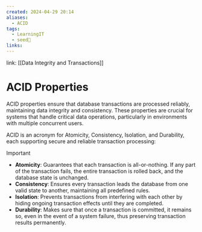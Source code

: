 ```yaml
---
created: 2024-04-29 20:14
aliases:
  - ACID
tags:
  - LearningIT
  - seed🌱
links:
---
```


link: [[Data Integrity and Transactions]]

# ACID Properties

ACID properties ensure that database transactions are processed reliably, maintaining data integrity and consistency. These properties are crucial for systems that handle critical data operations, particularly in environments with multiple concurrent users.

ACID is an acronym for Atomicity, Consistency, Isolation, and Durability, each supporting secure and reliable transaction processing:

> [!important]
> 
> - **Atomicity**: Guarantees that each transaction is all-or-nothing. If any part of the transaction fails, the entire transaction is rolled back, and the database state is unchanged.
> - **Consistency**: Ensures every transaction leads the database from one valid state to another, maintaining all predefined rules.
> - **Isolation**: Prevents transactions from interfering with each other by hiding ongoing transaction effects until they are completed.
> - **Durability**: Makes sure that once a transaction is committed, it remains so, even in the event of a system failure, thus preserving transaction results permanently.


